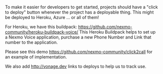 To make it easier for developers to get started, projects should have a "click to deploy" button whenever the project has a deployable thing. This might be deployed to Heroku, Azure ... or all of them!

For Heroku, we have this buildpack: <https://github.com/nexmo-community/heroku-buildpack-voice/> This Heroku Buildpack helps to set up a Nexmo Voice application, purchase a new Phone Number and Link that number to the application.

Please see this demo <https://github.com/nexmo-community/click2call> for an example of implementation.

We also add http://vonage.dev links to deploys to help us to track use.


